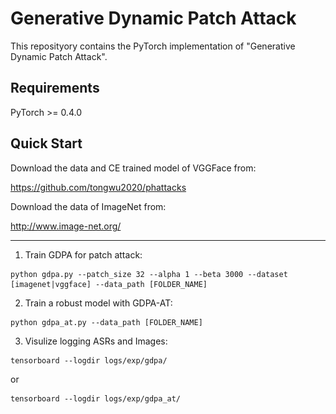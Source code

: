 # Generative Dynamic Patch Attack

This reposityory contains the PyTorch implementation of "Generative Dynamic Patch Attack".

[comment]: # (<img src="https://github.com/lxuniverse/gdpa/blob/main/pics/gdpa_arch.png" width="600" class="center">)

## Requirements
PyTorch >= 0.4.0

## Quick Start
Download the data and CE trained model of VGGFace from:

https://github.com/tongwu2020/phattacks

Download the data of ImageNet from:

http://www.image-net.org/ 

---

1. Train GDPA for patch attack:
```
python gdpa.py --patch_size 32 --alpha 1 --beta 3000 --dataset [imagenet|vggface] --data_path [FOLDER_NAME]
```
2. Train a robust model with GDPA-AT:
```
python gdpa_at.py --data_path [FOLDER_NAME]
```
3. Visulize logging ASRs and Images:
```
tensorboard --logdir logs/exp/gdpa/
```
or
```
tensorboard --logdir logs/exp/gdpa_at/
```
